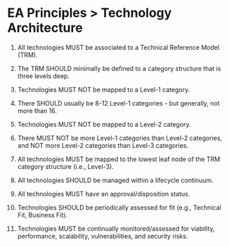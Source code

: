 
# EA Principles > Technology Architecture

1. All technologies MUST be associated to a Technical Reference Model (TRM). 

2. The TRM SHOULD minimally be defined to a category structure that is three levels deep. 

3. Technologies MUST NOT be mapped to a Level-1 category. 

4. There SHOULD usually be 8-12 Level-1 categories - but generally, not more than 16.

4. Technologies MUST NOT be mapped to a Level-2 category. 

5. There MUST NOT be more Level-1 categories than Level-2 categories, and NOT more Level-2 categories than Level-3 categories. 

6. All technologies MUST be mapped to the lowest leaf node of the TRM category structure (i.e., Level-3). 

7. All technologies SHOULD be managed within a lifecycle continuum. 

8. All technologies MUST have an approval/disposition status. 

9. Technologies SHOULD be periodically assessed for fit (e.g., Technical Fit, Business Fit). 

10. Technologies MUST be continually monitored/assessed for viability, performance, scalability, vulnerabilities, and security risks. 